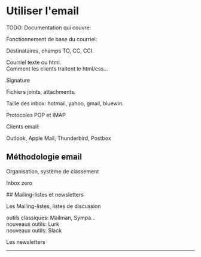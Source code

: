 # Utiliser l'email

TODO: Documentation qui couvre:

Fonctionnement de base du courriel:

Destinataires, champs TO, CC, CCI.

Courriel texte ou html.  
Comment les clients traitent le html/css...

Signature

Fichiers joints, attachments.

Taille des inbox: hotmail, yahoo, gmail, bluewin.

Protocoles POP et IMAP

Clients email: 

Outlook, Apple Mail, Thunderbird, Postbox


## Méthodologie email

Organisation, système de classement

Inbox zero

## Mailing-listes et newsletters

Les Mailing-listes, listes de discussion

outils classiques: Mailman, Sympa...   
nouveaux outils: Lurk  
nouveaux outils: Slack

Les newsletters

***